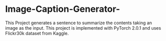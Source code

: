 # Image-Caption-Generator-
This Project generates a sentence to summarize the contents taking an image as the input. This project is implemented with PyTorch 2.0.1 and uses Flickr30k dataset from Kaggle.
